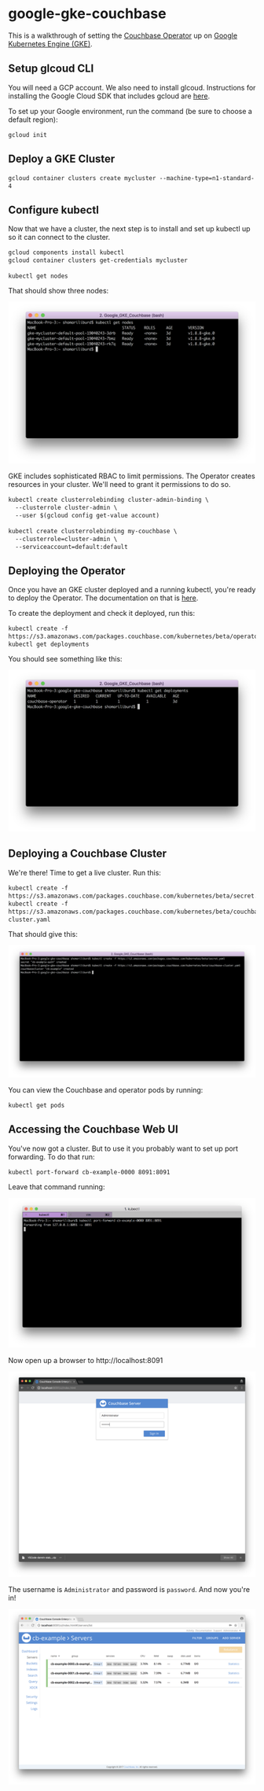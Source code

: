 # google-gke-couchbase

This is a walkthrough of setting the [Couchbase Operator](https://blog.couchbase.com/introducing-couchbase-operator/) up on [Google Kubernetes Engine (GKE)](https://cloud.google.com/kubernetes-engine/).

## Setup glcoud CLI

You will need a GCP account.  We also need to install glcoud.  Instructions for installing the Google Cloud SDK that includes gcloud are [here](https://cloud.google.com/sdk/).

To set up your Google environment, run the command (be sure to choose a default region):

    gcloud init

## Deploy a GKE Cluster

    gcloud container clusters create mycluster --machine-type=n1-standard-4    

## Configure kubectl

Now that we have a cluster, the next step is to install and set up kubectl up so it can connect to the cluster.

    gcloud components install kubectl
    gcloud container clusters get-credentials mycluster

    kubectl get nodes

That should show three nodes:

![getnodes](/images/GKE_getnodes.png)

GKE includes sophisticated RBAC to limit permissions.  The Operator creates resources in your cluster.  We'll need to grant it permissions to do so.

    kubectl create clusterrolebinding cluster-admin-binding \
      --clusterrole cluster-admin \
      --user $(gcloud config get-value account)

    kubectl create clusterrolebinding my-couchbase \
      --clusterrole=cluster-admin \
      --serviceaccount=default:default

## Deploying the Operator

Once you have an GKE cluster deployed and a running kubectl, you're ready to deploy the Operator.  The documentation on that is [here](http://docs.couchbase.com/prerelease/couchbase-operator/beta/overview.html).

To create the deployment and check it deployed, run this:

    kubectl create -f https://s3.amazonaws.com/packages.couchbase.com/kubernetes/beta/operator.yaml
    kubectl get deployments

You should see something like this:

![operatordeployed](/images/GKE_operator_get_deployments.png)

## Deploying a Couchbase Cluster

We're there!  Time to get a live cluster.  Run this:

    kubectl create -f https://s3.amazonaws.com/packages.couchbase.com/kubernetes/beta/secret.yaml
    kubectl create -f https://s3.amazonaws.com/packages.couchbase.com/kubernetes/beta/couchbase-cluster.yaml

That should give this:

![couchbasecreated](/images/GKE_cluster_created.png)

You can view the Couchbase and operator pods by running:

    kubectl get pods

## Accessing the Couchbase Web UI

You've now got a cluster.  But to use it you probably want to set up port forwarding.  To do that run:

    kubectl port-forward cb-example-0000 8091:8091

Leave that command running:

![portforward](/images/GKE_port_forward.png)

Now open up a browser to http://localhost:8091

![loginscreen](/images/GKE_loginscreen.png)

The username is `Administrator` and password is `password`.  And now you're in!

![webui](/images/GKE_webui.png)
